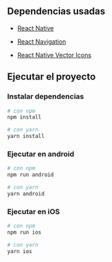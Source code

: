## Dependencias usadas

- [React Native](https://reactnative.dev)

- [React Navigation](https://reactnavigation.org)

- [React Native Vector Icons](https://github.com/oblador/react-native-vector-icons)

## Ejecutar el proyecto

### Instalar dependencias

```bash
# con npm
npm install

# con yarn
yarn install
```

### Ejecutar en android

```bash
# con npm
npm run android

# con yarn
yarn android
```

### Ejecutar en iOS

```bash
# con npm
npm run ios

# con yarn
yarn ios
```
